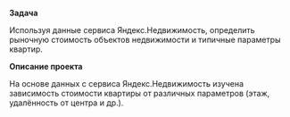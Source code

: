 **Задача**

Используя данные сервиса Яндекс.Недвижимость, определить рыночную стоимость объектов недвижимости и типичные параметры квартир.

**Описание проекта**

На основе данных с сервиса Яндекс.Недвижимость изучена зависимость стоимости квартиры от различных параметров (этаж, удалённость от центра и др.).

